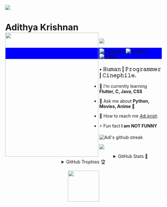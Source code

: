 

<img src="https://user-images.githubusercontent.com/73097560/115834477-dbab4500-a447-11eb-908a-139a6edaec5c.gif"></a>
# Adithya Krishnan <img align="left" src="https://github.com/fal3n-4ngel/fal3n-4ngel/blob/main/4.gif" width="300" height="400" />
<img align="center" src="https://komarev.com/ghpvc/?username=fal3n-4ngel"/> 
<p align="left" style="background:blue">
  <a href="https://instagram.com/4di.krish" target="_blank">
 <img align="center" src="https://img.shields.io/badge/-4di.krish-05122A?style=flat&logo=instagram" alt="instagram"/>
</a>
<a href="https://twitter.com/fal3n_4ngel" target="_blank">
 <img align="center" src="https://img.shields.io/badge/-fal3n_4ngel-05122A?style=flat&logo=twitter" alt="youtube"/>
</a>
  <a href="https://open.spotify.com/user/6v78mz9xixxyfnjar55x75ggg" target="_blank">
 <img align="center" src="https://img.shields.io/badge/-Adi-05122A?style=flat&logo=spotify" alt="twitch"/>
</a>
</p>


### • 𝙷𝚞𝚖𝚊𝚗 | 𝙿𝚛𝚘𝚐𝚛𝚊𝚖𝚖𝚎𝚛 | 𝙲𝚒𝚗𝚎𝚙𝚑𝚒𝚕𝚎.

- 🌱  I’m currently learning **Flutter, C, Java, CSS**

- 💬  Ask me about **Python, Movies, Anime 🐍**

- 🚀  How to reach me  [4di.krish](https://www.instagram.com/4di.krish/)

- ⚡ Fun fact **I am NOT FUNNY**


![Adi's github streak](https://github-readme-streak-stats.herokuapp.com/?user=fal3n-4ngel&theme=blue-red)

<img src="https://user-images.githubusercontent.com/73097560/115834477-dbab4500-a447-11eb-908a-139a6edaec5c.gif"></a>

<details align="center">
  <summary>GitHub Stats 📖</summary>
  
  <p align="center">
    <img src="https://github-readme-stats.vercel.app/api?username=fal3n-4ngel"/>
    <img src="https://github-readme-stats.vercel.app/api/top-langs/?username=fal3n-4ngel&layout=compact"/>
    </p>
</details>

<details align="center">
  <summary>GitHub Trophies 🏆</summary>
  <p align="center">
    <img src="https://github-profile-trophy.vercel.app/?username=fal3n-4ngel&title=MultiLanguage,Commits,PullRequest,Repositories,Stars,MultipleOrganizationsTrophy"/>
  </p>
</details>


<p align="center">
<img width="100" src="https://media1.giphy.com/media/3o7WIx7urV838kHFzW/giphy.gif">
</p>
